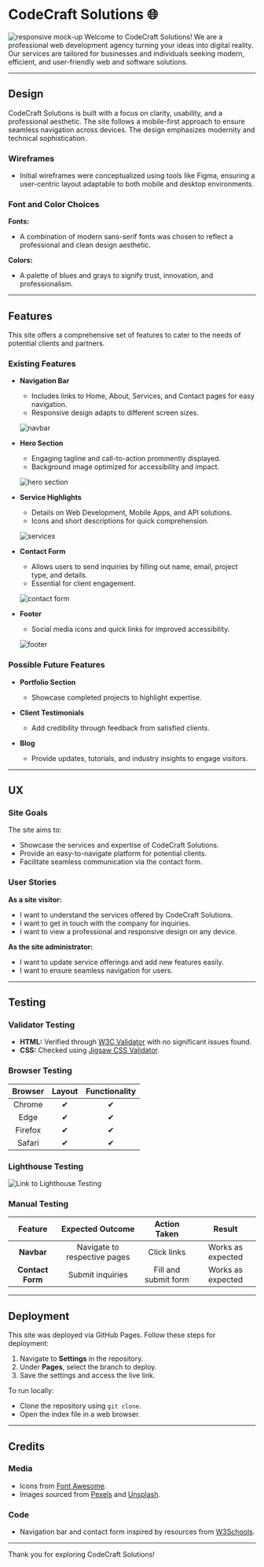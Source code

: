 # CodeCraft Solutions 🌐

![responsive mock-up](https://example.com/mockup-image.png)
Welcome to CodeCraft Solutions! We are a professional web development agency turning your ideas into digital reality. Our services are tailored for businesses and individuals seeking modern, efficient, and user-friendly web and software solutions.



---

## Design

CodeCraft Solutions is built with a focus on clarity, usability, and a professional aesthetic. The site follows a mobile-first approach to ensure seamless navigation across devices. The design emphasizes modernity and technical sophistication.

### Wireframes
- Initial wireframes were conceptualized using tools like Figma, ensuring a user-centric layout adaptable to both mobile and desktop environments.

### Font and Color Choices
**Fonts:**
- A combination of modern sans-serif fonts was chosen to reflect a professional and clean design aesthetic.

**Colors:**
- A palette of blues and grays to signify trust, innovation, and professionalism.

---

## Features

This site offers a comprehensive set of features to cater to the needs of potential clients and partners.

### Existing Features

- **Navigation Bar**
    - Includes links to Home, About, Services, and Contact pages for easy navigation.
    - Responsive design adapts to different screen sizes.

    ![navbar](https://example.com/navbar-image.png)

- **Hero Section**
    - Engaging tagline and call-to-action prominently displayed.
    - Background image optimized for accessibility and impact.

    ![hero section](https://example.com/hero-section-image.png)

- **Service Highlights**
    - Details on Web Development, Mobile Apps, and API solutions.
    - Icons and short descriptions for quick comprehension.

    ![services](https://example.com/services-image.png)

- **Contact Form**
    - Allows users to send inquiries by filling out name, email, project type, and details.
    - Essential for client engagement.

    ![contact form](https://example.com/contact-form-image.png)

- **Footer**
    - Social media icons and quick links for improved accessibility.

    ![footer](https://example.com/footer-image.png)

### Possible Future Features
- **Portfolio Section**
    - Showcase completed projects to highlight expertise.

- **Client Testimonials**
    - Add credibility through feedback from satisfied clients.

- **Blog**
    - Provide updates, tutorials, and industry insights to engage visitors.

---

## UX

### Site Goals
The site aims to:
- Showcase the services and expertise of CodeCraft Solutions.
- Provide an easy-to-navigate platform for potential clients.
- Facilitate seamless communication via the contact form.

### User Stories
**As a site visitor:**
- I want to understand the services offered by CodeCraft Solutions.
- I want to get in touch with the company for inquiries.
- I want to view a professional and responsive design on any device.

**As the site administrator:**
- I want to update service offerings and add new features easily.
- I want to ensure seamless navigation for users.

---

## Testing

### Validator Testing
- **HTML:** Verified through [W3C Validator](https://validator.w3.org/) with no significant issues found.
- **CSS:** Checked using [Jigsaw CSS Validator](https://jigsaw.w3.org/css-validator/).

### Browser Testing
| Browser     | Layout      | Functionality |
| :---------: | :----------:| :-----------: |
| Chrome      | ✔           | ✔             |
| Edge        | ✔           | ✔             |
| Firefox     | ✔           | ✔             |
| Safari      | ✔           | ✔             |

### Lighthouse Testing
![Link to Lighthouse Testing](https://pagespeed.web.dev/analysis/https-ahmedadam1998-github-io-Milestone-Project-1/npb003896o?hl=en-GB&form_factor=mobile)

### Manual Testing
| Feature     | Expected Outcome         | Action Taken       | Result             |
| :---------: | :-----------------------:| :----------------: | :----------------: |
| **Navbar**  | Navigate to respective pages | Click links       | Works as expected |
| **Contact Form** | Submit inquiries        | Fill and submit form | Works as expected |

---

## Deployment

This site was deployed via GitHub Pages. Follow these steps for deployment:
1. Navigate to **Settings** in the repository.
2. Under **Pages**, select the branch to deploy.
3. Save the settings and access the live link.

To run locally:
- Clone the repository using `git clone`.
- Open the index file in a web browser.

---

## Credits

### Media
- Icons from [Font Awesome](https://fontawesome.com/).
- Images sourced from [Pexels](https://www.pexels.com/) and [Unsplash](https://unsplash.com/).

### Code
- Navigation bar and contact form inspired by resources from [W3Schools](https://www.w3schools.com/).

---

Thank you for exploring CodeCraft Solutions!


